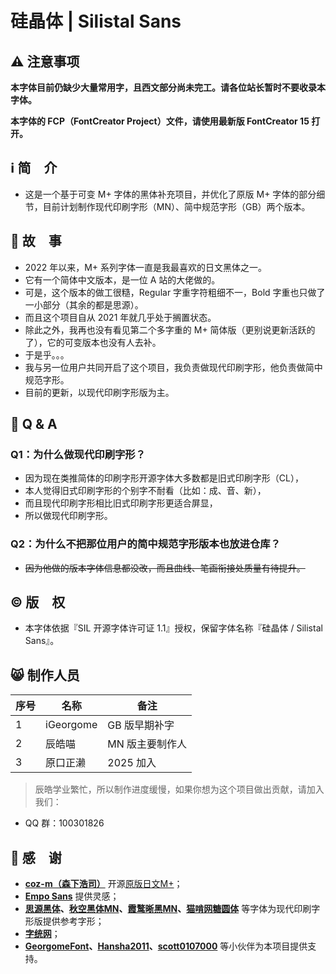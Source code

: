 # 硅晶体 | Silistal Sans

## ⚠️ 注意事项

**本字体目前仍缺少大量常用字，且西文部分尚未完工。请各位站长暂时不要收录本字体。**

**本字体的 FCP（FontCreator Project）文件，请使用最新版 FontCreator 15 打开。**

## ℹ️ 简　介

* 这是一个基于可变 M+ 字体的黑体补充项目，并优化了原版 M+ 字体的部分细节，目前计划制作现代印刷字形（MN）、简中规范字形（GB）两个版本。

## 📜 故　事

* 2022 年以来，M+ 系列字体一直是我最喜欢的日文黑体之一。
* 它有一个简体中文版本，是一位 A 站的大佬做的。
* 可是，这个版本的做工很糙，Regular 字重字符粗细不一，Bold 字重也只做了一小部分（其余的都是思源）。
* 而且这个项目自从 2021 年就几乎处于搁置状态。
* 除此之外，我再也没有看见第二个多字重的 M+ 简体版（更别说更新活跃的了），它的可变版本也没有人去补。
* 于是乎。。。
* 我与另一位用户共同开启了这个项目，我负责做现代印刷字形，他负责做简中规范字形。
* 目前的更新，以现代印刷字形版为主。

## 🤔 Q & A

### Q1：为什么做现代印刷字形？

* 因为现在类推简体的印刷字形开源字体大多数都是旧式印刷字形（CL），
* 本人觉得旧式印刷字形的个别字不耐看（比如：成、音、新），
* 而且现代印刷字形相比旧式印刷字形更适合屏显，
* 所以做现代印刷字形​。

### Q2：为什么不把那位用户的简中规范字形版本也放进仓库？

* ~~因为他做的版本字体信息都没改，而且曲线、笔画衔接处质量有待提升。~~

## ©️ 版　权

* 本字体依据『SIL 开源字体许可证 1.1』授权，保留字体名称『硅晶体 / Silistal Sans』。

## 😸 制作人员

|序号|名称|备注|
|---|---|---|
|1|iGeorgome|GB 版早期补字|
|2|辰皓喵|MN 版主要制作人|
|3|原口正濑|2025 加入|

> 辰皓学业繁忙，所以制作进度缓慢，如果你想为这个项目做出贡献，请加入我们：

* QQ 群：100301826

## 🩵 感　谢

* **[coz-m（森下浩司）](https://github.com/coz-m)** 开源[原版日文M+](https://github.com/coz-m/MPLUS_FONTS)；
* **[Empo Sans](https://github.com/AlloyDome/Empo-Sans)** 提供灵感；
* **[思源黑体](https://github.com/adobe-fonts/source-han-sans)、[秋空黑体MN](https://github.com/ChiuMing-Neko/ChiuKongGothic)、[霞鹜晰黑MN](https://github.com/lxgw/LxgwXiHei)、[猫啃网糖圆体](https://github.com/NightFurySL2001/TangYuan-font)** 等字体为现代印刷字形版提供参考字形；
* **[字统网](https://zi.tools/)**；
* **[GeorgomeFont](https://github.com/GeorgomeFont)、[Hansha2011](https://github.com/Hansha2011)、[scott0107000](https://github.com/scott0107000)** 等小伙伴为本项目提供支持。